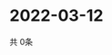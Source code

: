 # 2022-03-12
  共 0条

  <!-- BEGIN -->
  <!-- 最后更新时间Sat Mar 12 2022 03:06:11 GMT+0000 (Coordinated Universal Time) -->
  
  <!-- END -->
  
  